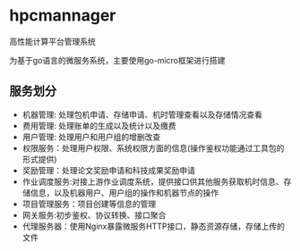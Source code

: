 # hpcmannager

高性能计算平台管理系统

为基于go语言的微服务系统，主要使用go-micro框架进行搭建

## 服务划分

* 机器管理: 处理包机申请、存储申请、机时管理查看以及存储情况查看
* 费用管理: 处理账单的生成以及统计以及缴费
* 用户管理: 处理用户和用户组的增删改查
* 权限服务：处理用户权限、系统权限方面的信息(操作鉴权功能通过工具包的形式提供)
* 奖励管理：处理论文奖励申请和科技成果奖励申请
* 作业调度服务:对接上游作业调度系统，提供接口供其他服务获取机时信息、存储信息，以及机器用户、用户组的操作和机器节点的操作
* 项目管理服务：项目创建等信息的管理
* 网关服务:初步鉴权、协议转换、接口聚合
* 代理服务器：使用Nginx暴露微服务HTTP接口，静态资源存储，存储上传的文件